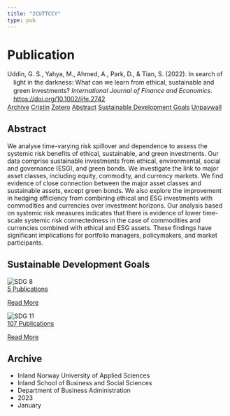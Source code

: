 ```yaml
---
title: "2CUTTCCY"
type: pub
---
```

<h1>Publication</h1>
<article id="csl-bib-container-2CUTTCCY" class="csl-bib-container">
  <div class="csl-bib-body" style="line-height: 1.35; padding-left: 1em; text-indent:-1em;">
  <div class="csl-entry">Uddin, G. S., Yahya, M., Ahmed, A., Park, D., &amp; Tian, S. (2022). In search of light in the darkness: What can we learn from ethical, sustainable and green investments? <i>International Journal of Finance and Economics</i>. <a href="https://doi.org/10.1002/ijfe.2742">https://doi.org/10.1002/ijfe.2742</a></div>
</div>
  <div class="csl-bib-buttons">
    <a href="#taxonomy-article-2CUTTCCY" class="csl-bib-button">Archive</a>
    <a href="https://app.cristin.no/results/show.jsf?id=2100163" alt="Cristin URL" class="csl-bib-button">Cristin</a>
    <a href="http://zotero.org/groups/5402882/items/2CUTTCCY" alt="Zotero URL" class="csl-bib-button">Zotero</a>
    <a href="#abstract-article-2CUTTCCY" class="csl-bib-button">Abstract</a>
    <a href="#sdg-article-2CUTTCCY" class="csl-bib-button">Sustainable Development Goals</a>
    <a href="https://onlinelibrary.wiley.com/doi/pdfdirect/10.1002/ijfe.2742" class="csl-bib-button">Unpaywall</a>
  </div>
  <div id="csl-bib-meta-container-2CUTTCCY"></div>
</article>
<div id="csl-bib-meta-2CUTTCCY" class="csl-bib-meta">
  <article id="abstract-article-2CUTTCCY" class="abstract-article">
    <h1>Abstract</h1>
    We analyse time-varying risk spillover and dependence to assess the systemic risk benefits of ethical, sustainable, and green investments. Our data comprise sustainable investments from ethical, environmental, social and governance (ESG), and green bonds. We investigate the link to major asset classes, including equity, commodity, and currency markets. We find evidence of close connection between the major asset classes and sustainable assets, except green bonds. We also explore the improvement in hedging efficiency from combining ethical and ESG investments with commodities and currencies over investment horizons. Our analysis based on systemic risk measures indicates that there is evidence of lower time-scale systemic risk connectedness in the case of commodities and currencies combined with ethical and ESG assets. These findings have significant implications for portfolio managers, policymakers, and market participants.
  </article>
  <article id="sdg-article-2CUTTCCY" class="sdg-article">
    <h1>Sustainable Development Goals</h1>
    <div class="sdg-container"><div id="sdg8" class="sdg"> <img src="{{< params subfolder >}}images/sdg/sdg08_en.png" class="image" alt="SDG 8"> <div class="sdg-overlay"> <a href="{{< params subfolder >}}en/archive/?sdg=8#archive" class="sdg-publication-count"><span>5</span> Publications</a> <p><a href="https://sdgs.un.org/goals/goal8" class="sdg-read-more">Read More</a></p> </div> </div> <div id="sdg11" class="sdg"> <img src="{{< params subfolder >}}images/sdg/sdg11_en.png" class="image" alt="SDG 11"> <div class="sdg-overlay"> <a href="{{< params subfolder >}}en/archive/?sdg=11#archive" class="sdg-publication-count"><span>107</span> Publications</a> <p><a href="https://sdgs.un.org/goals/goal11" class="sdg-read-more">Read More</a></p> </div> </div></div>
  </article>
  <article id="taxonomy-article-2CUTTCCY" class="taxonomy-article">
    <h1>Archive</h1>
    <ul>
      <li>Inland Norway University of Applied Sciences</li>
      <li>Inland School of Business and Social Sciences</li>
      <li>Department of Business Administration</li>
      <li>2023</li>
      <li>January</li>
    </ul>
  </article>
</div>
